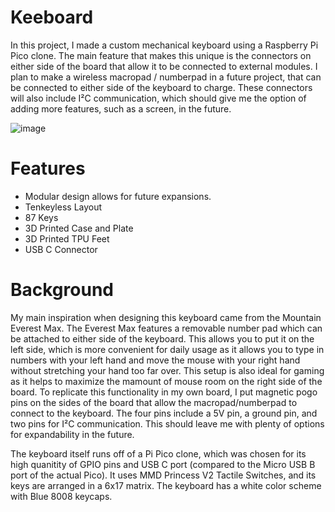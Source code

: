 # Keeboard

In this project, I made a custom mechanical keyboard using a Raspberry Pi Pico clone. The main feature that makes this unique is the connectors on either side of the board that allow it to be connected to external modules. I plan to make a wireless macropad / numberpad in a future project, that can be connected to either side of the keyboard to charge. These connectors will also include I²C communication, which should give me the option of adding more features, such as a screen, in the future.

![image](https://github.com/user-attachments/assets/000ffb94-b1bc-40e2-98c2-b1048e56a59c)

# Features

* Modular design allows for future expansions.
* Tenkeyless Layout
* 87 Keys
* 3D Printed Case and Plate
* 3D Printed TPU Feet
* USB C Connector

# Background

My main inspiration when designing this keyboard came from the Mountain Everest Max. The Everest Max features a removable number pad which can be attached to either side of the keyboard. This allows you to put it on the left side, which is more convenient for daily usage as it allows you to type in numbers with your left hand and move the mouse with your right hand without stretching your hand too far over. This setup is also ideal for gaming as it helps to maximize the mamount of mouse room on the right side of the board. To replicate this functionality in my own board, I put magnetic pogo pins on the sides of the board that allow the macropad/numberpad to connect to the keyboard. The four pins include a 5V pin, a ground pin, and two pins for I²C communication. This should leave me with plenty of options for expandability in the future.

The keyboard itself runs off of a Pi Pico clone, which was chosen for its high quanitity of GPIO pins and USB C port (compared to the Micro USB B port of the actual Pico). It uses MMD Princess V2 Tactile Switches, and its keys are arranged in a 6x17 matrix. The keyboard has a white color scheme with Blue 8008 keycaps.
